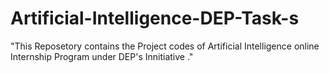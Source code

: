 # Artificial-Intelligence-DEP-Task-s
"This Reposetory contains the Project codes of Artificial Intelligence online Internship Program under DEP's Innitiative ."
